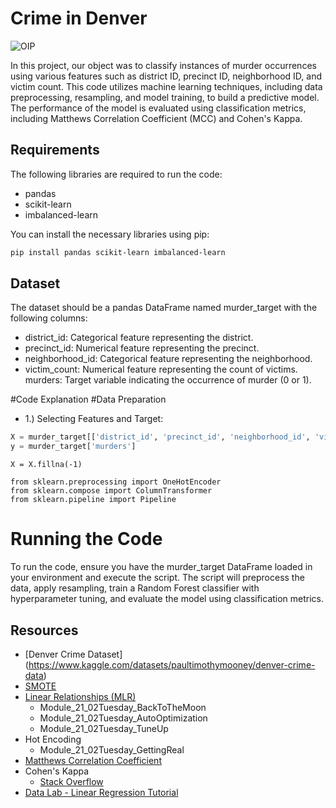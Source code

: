 # Crime in Denver
![OIP](https://github.com/RchlEMllr/Project_4/assets/153474345/0e703908-2115-47ad-acfa-d4faedf24229)


In this project, our object was to classify instances of murder occurrences using various features such as district ID, precinct ID, neighborhood ID, and victim count. This code utilizes machine learning techniques, including data preprocessing, resampling, and model training, to build a predictive model. The performance of the model is evaluated using classification metrics, including Matthews Correlation Coefficient (MCC) and Cohen's Kappa.

## Requirements

The following libraries are required to run the code:

- pandas
- scikit-learn
- imbalanced-learn

You can install the necessary libraries using pip:

```bash
pip install pandas scikit-learn imbalanced-learn

```

## Dataset
The dataset should be a pandas DataFrame named murder_target with the following columns:

- district_id: Categorical feature representing the district.
- precinct_id: Numerical feature representing the precinct.
- neighborhood_id: Categorical feature representing the neighborhood.
- victim_count: Numerical feature representing the count of victims.
murders: Target variable indicating the occurrence of murder (0 or 1).

#Code Explanation
#Data Preparation

- 1.) Selecting Features and Target:
  
```python
X = murder_target[['district_id', 'precinct_id', 'neighborhood_id', 'victim_count']].copy()
y = murder_target['murders']

```
```Handling Missing Values:
X = X.fillna(-1)
```
```One-Hot Encoding Categorical Features:
from sklearn.preprocessing import OneHotEncoder
from sklearn.compose import ColumnTransformer
from sklearn.pipeline import Pipeline
```

# Running the Code
To run the code, ensure you have the murder_target DataFrame loaded in your environment and execute the script. The script will preprocess the data, apply resampling, train a Random Forest classifier with hyperparameter tuning, and evaluate the model using classification metrics.

## Resources

- [Denver Crime Dataset] (https://www.kaggle.com/datasets/paultimothymooney/denver-crime-data)
- [SMOTE](https://towardsdatascience.com/imbalanced-classification-in-python-smote-tomek-links-method-6e48dfe69bbc)
- [Linear Relationships (MLR)](https://www.investopedia.com/terms/m/mlr.asp#:~:text=Linear%20regression%20can%20only%20be,extends%20to%20several%20explanatory%20variables)
  - Module_21_02Tuesday_BackToTheMoon
  - Module_21_02Tuesday_AutoOptimization
  - Module_21_02Tuesday_TuneUp
- Hot Encoding
  - Module_21_02Tuesday_GettingReal
- [Matthews Correlation Coefficient](https://scikit-learn.org/stable/modules/generated/sklearn.metrics.matthews_corrcoef.html)
- Cohen's Kappa
  - [Stack Overflow](https://stackoverflow.com/questions/68898292/is-that-cohen-kappa-score-correct)
- [Data Lab - Linear Regression Tutorial](https://datatab.net/tutorial/linear-regression)

